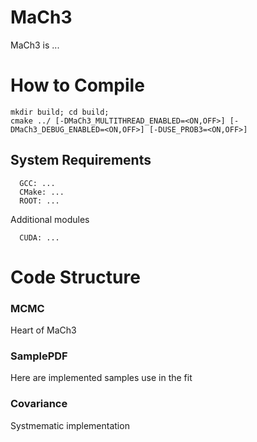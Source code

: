 # MaCh3
MaCh3 is ...

# How to Compile

```
mkdir build; cd build;
cmake ../ [-DMaCh3_MULTITHREAD_ENABLED=<ON,OFF>] [-DMaCh3_DEBUG_ENABLED=<ON,OFF>] [-DUSE_PROB3=<ON,OFF>]
```

## System Requirements
```
  GCC: ...
  CMake: ...
  ROOT: ...
```
Additional modules
```
  CUDA: ...
```

# Code Structure

### MCMC
Heart of MaCh3

### SamplePDF
Here are implemented samples use in the fit

### Covariance
Systmematic implementation


